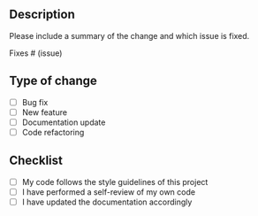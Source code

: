 ## Description

Please include a summary of the change and which issue is fixed.

Fixes # (issue)

## Type of change

- [ ] Bug fix
- [ ] New feature
- [ ] Documentation update
- [ ] Code refactoring

## Checklist

- [ ] My code follows the style guidelines of this project
- [ ] I have performed a self-review of my own code
- [ ] I have updated the documentation accordingly
